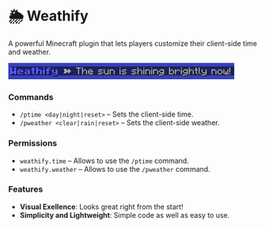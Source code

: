 # 🌦️ Weathify
A powerful Minecraft plugin that lets players customize their client-side time and weather.

![ptime demo](assets/ptime-day.png)

### Commands
- `/ptime <day|night|reset>` – Sets the client-side time.
- `/pweather <clear|rain|reset>` – Sets the client-side weather.

### Permissions
- `weathify.time` – Allows to use the `/ptime` command.
- `weathify.weather` – Allows to use the `/pweather` command.

### Features
- **Visual Exellence**: Looks great right from the start!
- **Simplicity and Lightweight**: Simple code as well as easy to use.
